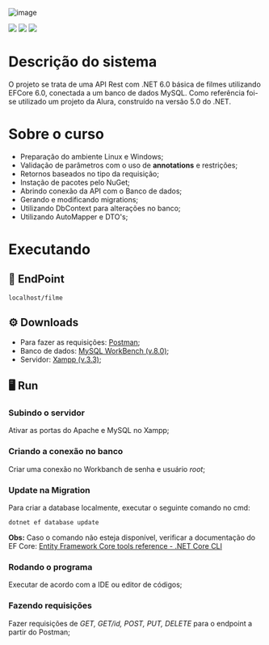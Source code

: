 ![image](https://user-images.githubusercontent.com/98191980/201112306-393edb45-275e-4d8b-9913-41f72b642dcf.png)

<img src="https://img.shields.io/static/v1?label=by&message=Alura&color=blue&style=for-the-badge"> <img src="https://img.shields.io/static/v1?label=Tech&message=.NET 6.0&color=00BFFF&style=for-the-badge&logo=.NET"> <img src="https://img.shields.io/static/v1?label=Tech&message=C%23&color=00BFFF&style=for-the-badge&logo=csharp">

# Descrição do sistema

O projeto se trata de uma API Rest com .NET 6.0 básica de filmes utilizando EFCore 6.0, conectada a um banco de dados MySQL. Como referência foi-se utilizado um projeto da Alura, construído na versão 5.0 do .NET.

# Sobre o curso

- Preparação do ambiente Linux e Windows;
- Validação de parâmetros com o uso de **annotations** e restrições;
- Retornos baseados no tipo da requisição;
- Instação de pacotes pelo NuGet;
- Abrindo conexão da API com o Banco de dados;
- Gerando e modificando migrations;
- Utilizando DbContext para alterações no banco;
- Utilizando AutoMapper e DTO's;

# Executando

## 🔗 EndPoint

```
localhost/filme
```
## ⚙ Downloads

- Para fazer as requisições: [Postman](https://www.postman.com/);
- Banco de dados: [MySQL WorkBench (v.8.0)](https://dev.mysql.com/downloads/workbench/);
- Servidor: [Xampp (v.3.3)](https://www.apachefriends.org/download.html);

## 🖥 Run

### Subindo o servidor

Ativar as portas do Apache e MySQL no Xampp;

### Criando a conexão no banco

Criar uma conexão no Workbanch de senha e usuário _root_;

### Update na Migration

Para criar a database localmente, executar o seguinte comando no cmd:

```
dotnet ef database update
```
**Obs:** Caso o comando não esteja disponível, verificar a documentação do EF Core: [Entity Framework Core tools reference - .NET Core CLI](https://learn.microsoft.com/en-us/ef/core/cli/dotnet)

### Rodando o programa

Executar de acordo com a IDE ou editor de códigos;

### Fazendo requisições

Fazer requisições de _GET, GET/id, POST, PUT, DELETE_ para o endpoint a partir do Postman;





